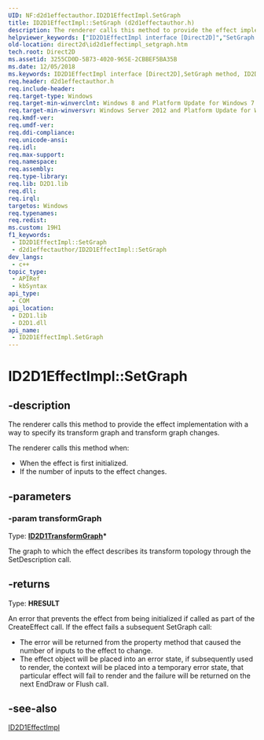 ```yaml
---
UID: NF:d2d1effectauthor.ID2D1EffectImpl.SetGraph
title: ID2D1EffectImpl::SetGraph (d2d1effectauthor.h)
description: The renderer calls this method to provide the effect implementation with a way to specify its transform graph and transform graph changes.
helpviewer_keywords: ["ID2D1EffectImpl interface [Direct2D]","SetGraph method","ID2D1EffectImpl.SetGraph","ID2D1EffectImpl::SetGraph","SetGraph","SetGraph method [Direct2D]","SetGraph method [Direct2D]","ID2D1EffectImpl interface","d2d1effectauthor/ID2D1EffectImpl::SetGraph","direct2d.id2d1effectimpl_setgraph"]
old-location: direct2d\id2d1effectimpl_setgraph.htm
tech.root: Direct2D
ms.assetid: 3255CD0D-5B73-4020-965E-2CBBEF5BA35B
ms.date: 12/05/2018
ms.keywords: ID2D1EffectImpl interface [Direct2D],SetGraph method, ID2D1EffectImpl.SetGraph, ID2D1EffectImpl::SetGraph, SetGraph, SetGraph method [Direct2D], SetGraph method [Direct2D],ID2D1EffectImpl interface, d2d1effectauthor/ID2D1EffectImpl::SetGraph, direct2d.id2d1effectimpl_setgraph
req.header: d2d1effectauthor.h
req.include-header: 
req.target-type: Windows
req.target-min-winverclnt: Windows 8 and Platform Update for Windows 7 [desktop apps \| UWP apps]
req.target-min-winversvr: Windows Server 2012 and Platform Update for Windows Server 2008 R2 [desktop apps \| UWP apps]
req.kmdf-ver: 
req.umdf-ver: 
req.ddi-compliance: 
req.unicode-ansi: 
req.idl: 
req.max-support: 
req.namespace: 
req.assembly: 
req.type-library: 
req.lib: D2D1.lib
req.dll: 
req.irql: 
targetos: Windows
req.typenames: 
req.redist: 
ms.custom: 19H1
f1_keywords:
 - ID2D1EffectImpl::SetGraph
 - d2d1effectauthor/ID2D1EffectImpl::SetGraph
dev_langs:
 - c++
topic_type:
 - APIRef
 - kbSyntax
api_type:
 - COM
api_location:
 - D2D1.lib
 - D2D1.dll
api_name:
 - ID2D1EffectImpl.SetGraph
---
```


# ID2D1EffectImpl::SetGraph


## -description

The renderer calls this method to provide the effect implementation with a way to specify  its transform graph and transform graph changes. 

The renderer calls this method when:
<ul>
<li>When the effect is first initialized.</li>
<li>If the number of inputs to the effect changes.</li>
</ul>

## -parameters

### -param transformGraph

Type: <b><a href="https://docs.microsoft.com/windows/desktop/api/d2d1effectauthor/nn-d2d1effectauthor-id2d1transformgraph">ID2D1TransformGraph</a>*</b>

The graph to which the effect describes its transform topology through the SetDescription call.

## -returns

Type: <b>HRESULT</b>

An error that prevents the effect from being initialized if called as part of the CreateEffect call. If the effect fails a subsequent SetGraph call:

<ul>
<li>The error will be returned from the property method that caused the number of inputs to the effect to change.
</li>
<li>The effect object will be placed into an error state, if subsequently used to render, the context will be placed into a temporary error state, that particular effect will fail to render and the failure will be returned on the next EndDraw or Flush call.</li>
</ul>

## -see-also

<a href="https://docs.microsoft.com/windows/desktop/api/d2d1effectauthor/nn-d2d1effectauthor-id2d1effectimpl">ID2D1EffectImpl</a>

